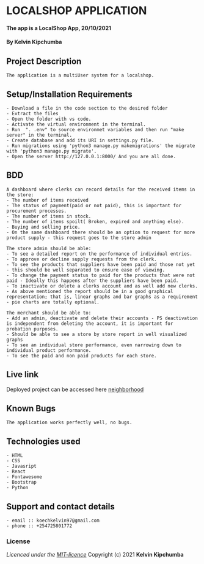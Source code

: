 # LOCALSHOP APPLICATION 
#### The app is a LocalShop App, 20/10/2021
#### **By Kelvin Kipchumba**
## Project Description
    The application is a multiUser system for a localshop.
## Setup/Installation Requirements
    - Download a file in the code section to the desired folder
    - Extract the files
    - Open the folder with vs code.
    - Activate the virtual environment in the terminal.
    - Run  ". .env" to source environmet variables and then run "make server" in the terminal.
    - Create database and add its URI in settings.py file.
    - Run migrations using 'python3 manage.py makemigrations' the migrate with 'python3 manage.py migrate'.
    - Open the server http://127.0.0.1:8000/ And you are all done.


## BDD
    A dashboard where clerks can record details for the received items in the store:
    - The number of items received
    - The status of payment(paid or not paid), this is important for procurement processes.
    - The number of items in stock.
    - The number of items spoilt( Broken, expired and anything else).
    - Buying and selling price.
    - On the same dashboard there should be an option to request for more product supply - this request goes to the store admin

    The store admin should be able:
    - To see a detailed report on the performance of individual entries.
    - To approve or decline supply requests from the clerk.
    - To see the products that suppliers have been paid and those not yet - this should be well separated to ensure ease of viewing.
    - To change the payment status to paid for the products that were not paid - Ideally this happens after the suppliers have been paid.
    - To inactivate or delete a clerks account and as well add new clerks.
    - As above mentioned the report should be in a good graphical representation; that is, linear graphs and bar graphs as a requirement - pie charts are totally optional.
    
    The merchant should be able to:
    - Add an admin, deactivate and delete their accounts - PS deactivation is independent from deleting the account, it is important for probation purposes.
    - Should be able to see a store by store report in well visualized graphs
    - To see an individual store performance, even narrowing down to individual product performance.
    - To see the paid and non paid products for each store.

  
## Live link
Deployed project can be accessed here [neighborhood](https://django-neighborhood.herokuapp.com/)   

## Known Bugs
    The application works perfectly well, no bugs.

## Technologies used
    - HTML
    - CSS
    - Javasript
    - React
    - Fontawesome
    - Bootstrap
    - Python

## Support and contact details
    - email :: koechkelvin97@gmail.com
    - phone :: +254725801772

### License
*Licenced under the [MIT-licence](https://github.com/k-koech/localshop/blob/master/LICENSE.md)*
Copyright (c) 2021 **Kelvin Kipchumba**

